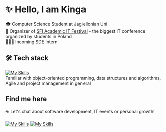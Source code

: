 # ✨ Hello, I am Kinga
🎓 Computer Science Student at Jagiellonian Uni <br>
🚀 Organizer of [SFI Academic IT Festival](https://sfi.pl/en) - the biggest IT conference organized by students in Poland <br>
👩🏼‍💻 Incoming SDE Intern

## 🛠️ Tech stack
[![My Skills](https://skillicons.dev/icons?i=java,spring,mysql,cpp,aws,latex)](https://skillicons.dev) <br>
Familiar with object-oriented programming, data structures and algorithms, Agile and project management in general

## Find me here 
☕ Let's chat about software development, IT events or personal growth!<br> <br>
[![My Skills](https://skillicons.dev/icons?i=linkedin)](https://www.linkedin.com/in/kingazmuda/) 
[![My Skills](https://skillicons.dev/icons?i=github)](https://github.com/kingazm) 


